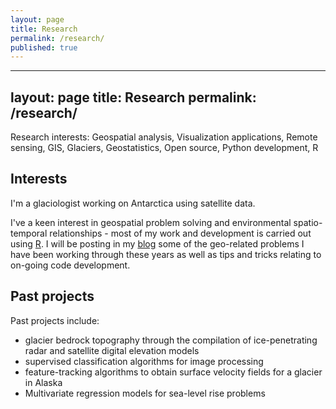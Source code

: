 ```yaml
---
layout: page
title: Research
permalink: /research/
published: true
---
```


---
layout: page
title: Research
permalink: /research/
---


Research interests: Geospatial analysis, Visualization applications, Remote sensing, GIS, Glaciers, Geostatistics, Open source, Python development, R

## Interests

I'm a glaciologist working on Antarctica using satellite data. 

I've a keen interest in geospatial problem solving and environmental spatio-temporal relationships - most of my work and development is carried out using [R](https://www.r-project.org/).
I will be posting in my [blog](../post) some of the geo-related problems I have been working through these years as well as tips and tricks relating to on-going code development.

## Past projects

Past projects include:

- glacier bedrock topography through the compilation of ice-penetrating radar and satellite digital elevation models
- supervised classification algorithms for image processing
- feature-tracking algorithms to obtain surface velocity fields for a glacier in Alaska
- Multivariate regression models for sea-level rise problems
 
